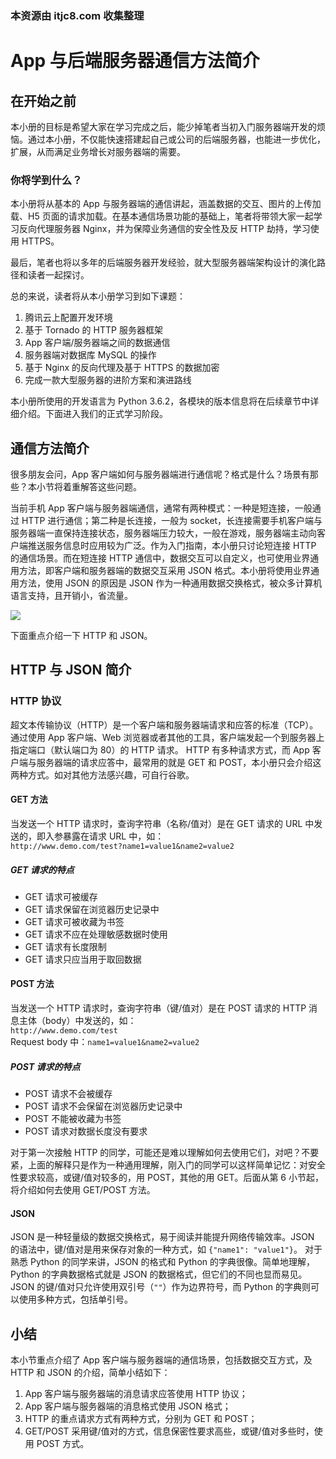 ### 本资源由 itjc8.com 收集整理
# App 与后端服务器通信方法简介

## 在开始之前

本小册的目标是希望大家在学习完成之后，能少掉笔者当初入门服务器端开发的烦恼。通过本小册，不仅能快速搭建起自己或公司的后端服务器，也能进一步优化，扩展，从而满足业务增长对服务器端的需要。

### 你将学到什么？

本小册将从基本的 App 与服务器端的通信讲起，涵盖数据的交互、图片的上传加载、H5 页面的请求加载。在基本通信场景功能的基础上，笔者将带领大家一起学习反向代理服务器 Nginx，并为保障业务通信的安全性及反 HTTP 劫持，学习使用 HTTPS。

最后，笔者也将以多年的后端服务器开发经验，就大型服务器端架构设计的演化路径和读者一起探讨。

总的来说，读者将从本小册学习到如下课题：
1. 腾讯云上配置开发环境
2. 基于 Tornado 的 HTTP 服务器框架
3. App 客户端/服务器端之间的数据通信
4. 服务器端对数据库 MySQL 的操作
5. 基于 Nginx 的反向代理及基于 HTTPS 的数据加密
6. 完成一款大型服务器的进阶方案和演进路线

本小册所使用的开发语言为 Python 3.6.2，各模块的版本信息将在后续章节中详细介绍。下面进入我们的正式学习阶段。

## 通信方法简介

很多朋友会问，App 客户端如何与服务器端进行通信呢？格式是什么？场景有那些？本小节将着重解答这些问题。

当前手机 App 客户端与服务器端通信，通常有两种模式：一种是短连接，一般通过 HTTP 进行通信；第二种是长连接，一般为 socket，长连接需要手机客户端与服务器端一直保持连接状态，服务器端压力较大，一般在游戏，服务器端主动向客户端推送服务信息时应用较为广泛。作为入门指南，本小册只讨论短连接 HTTP 的通信场景。而在短连接 HTTP 通信中，数据交互可以自定义，也可使用业界通用方法，即客户端和服务器端的数据交互采用 JSON 格式。本小册将使用业界通用方法，使用 JSON 的原因是 JSON 作为一种通用数据交换格式，被众多计算机语言支持，且开销小，省流量。


![](https://user-gold-cdn.xitu.io/2018/4/23/162f0999afb8716b?w=718&h=177&f=png&s=28959)

下面重点介绍一下 HTTP 和 JSON。

## HTTP 与 JSON 简介

### HTTP 协议

超文本传输协议（HTTP）是一个客户端和服务器端请求和应答的标准（TCP）。通过使用 App 客户端、Web 浏览器或者其他的工具，客户端发起一个到服务器上指定端口（默认端口为 80）的 HTTP 请求。 HTTP 有多种请求方式，而 App 客户端与服务器端的请求应答中，最常用的就是 GET 和 POST，本小册只会介绍这两种方式。如对其他方法感兴趣，可自行谷歌。

#### GET 方法

当发送一个 HTTP 请求时，查询字符串（名称/值对）是在 GET 请求的 URL 中发送的，即入参暴露在请求 URL 中，如：  
`http://www.demo.com/test?name1=value1&name2=value2`

##### GET 请求的特点

- GET 请求可被缓存  
- GET 请求保留在浏览器历史记录中  
- GET 请求可被收藏为书签  
- GET 请求不应在处理敏感数据时使用  
- GET 请求有长度限制  
- GET 请求只应当用于取回数据

#### POST 方法

当发送一个 HTTP 请求时，查询字符串（键/值对）是在 POST 请求的 HTTP 消息主体（body）中发送的，如：  
`http://www.demo.com/test`  
Request body 中：`name1=value1&name2=value2`

##### POST 请求的特点

- POST 请求不会被缓存
- POST 请求不会保留在浏览器历史记录中
- POST 不能被收藏为书签
- POST 请求对数据长度没有要求

对于第一次接触 HTTP 的同学，可能还是难以理解如何去使用它们，对吧？不要紧，上面的解释只是作为一种通用理解，刚入门的同学可以这样简单记忆：对安全性要求较高，或键/值对较多的，用 POST，其他的用 GET。后面从第 6 小节起，将介绍如何去使用 GET/POST 方法。

#### JSON

JSON 是一种轻量级的数据交换格式，易于阅读并能提升网络传输效率。JSON 的语法中，键/值对是用来保存对象的一种方式，如
`{"name1": "value1"}`。
对于熟悉 Python 的同学来讲，JSON 的格式和 Python 的字典很像。简单地理解，Python 的字典数据格式就是 JSON 的数据格式，但它们的不同也显而易见。JSON 的键/值对只允许使用双引号（`""`）作为边界符号，而 Python 的字典则可以使用多种方式，包括单引号。

## 小结
本小节重点介绍了 App 客户端与服务器端的通信场景，包括数据交互方式，及 HTTP 和 JSON 的介绍，简单小结如下：
1.	App 客户端与服务器端的消息请求应答使用 HTTP 协议；
2.	App 客户端与服务器端的消息格式使用 JSON 格式；
3.	HTTP 的重点请求方式有两种方式，分别为 GET 和 POST；
4.	GET/POST 采用键/值对的方式，信息保密性要求高些，或键/值对多些时，使用 POST 方式。
